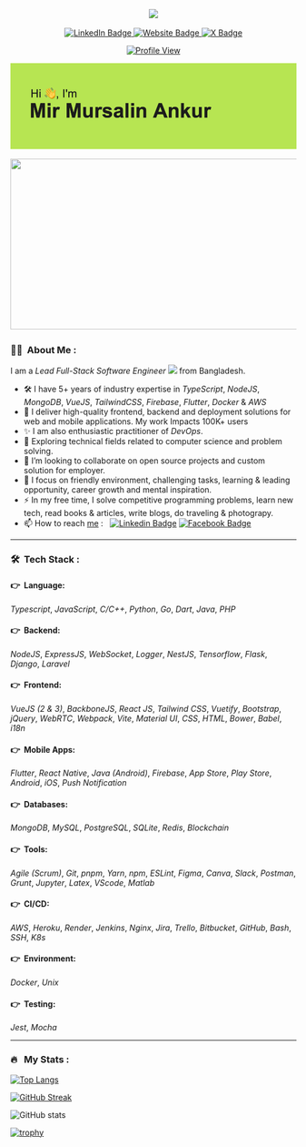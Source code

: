 <p align="center">
  <a href="https://encryptioner.github.io">
    <img src="https://media.giphy.com/media/jdPMeyv9rn0hZHh8n9/giphy.gif" width="100"/>
  </a>
</p>

<div id="badges" align="center">
  <a href="https://www.linkedin.com/in/mir-mursalin-ankur">
    <img src="https://img.shields.io/badge/LinkedIn-blue?style=for-the-badge&logo=linkedin&logoColor=white" alt="LinkedIn Badge"/>
  </a>
  <a href="https://encryptioner.github.io">
    <img src="https://img.shields.io/badge/Website-black?logo=GitHub&logoColor=white&style=for-the-badge" alt="Website Badge"/>
  </a>
  <a href="https://x.com/AnkurMursalin">
    <img src="https://img.shields.io/badge/Twitter-blue?style=for-the-badge&logo=x&logoColor=white" alt="X Badge"/>
  </a>
</div>


<p align="center">
  <a href="https://encryptioner.github.io">
    <img src="https://komarev.com/ghpvc/?username=encryptioner&style=flat-square&color=blue" alt="Profile View"/>
  </a>
</p>

<p align="center">
  <a href="https://encryptioner.github.io">
    <img src="./assets/readme-header.png" width="600"/>
  </a>
</p>

<p align="center">
  <a href="https://encryptioner.github.io">
    <img src="https://media.giphy.com/media/dWesBcTLavkZuG35MI/giphy.gif" width="600" height="300" />
  </a>
</p>

### :man_technologist: &nbsp;About Me :

I am a _Lead Full-Stack Software Engineer_ <img src="https://media.giphy.com/media/WUlplcMpOCEmTGBtBW/giphy.gif" width="30"/> from Bangladesh.

- 🛠 I have 5+ years of industry expertise in _TypeScript_, _NodeJS_, _MongoDB_, _VueJS_, _TailwindCSS_, _Firebase_, _Flutter_, _Docker_ & _AWS_
- 🔭 I deliver high-quality frontend, backend and deployment solutions for web and mobile applications. My work Impacts 100K+ users
- ✨ I am also enthusiastic practitioner of _DevOps_.
- 🌱 Exploring technical fields related to computer science and problem solving.
- 👯 I’m looking to collaborate on open source projects and custom solution for employer.
- 🤔 I focus on friendly environment, challenging tasks, learning & leading opportunity, career growth and mental inspiration.
- ⚡ In my free time, I solve competitive programming problems, learn new tech, read books & articles, write blogs, do traveling & photograpy.
- 📫 How to reach [me](https://encryptioner.github.io) : &nbsp; [![Linkedin Badge](https://img.shields.io/badge/-ankur-blue?style=flat&logo=Linkedin&logoColor=white)](https://www.linkedin.com/in/mir-mursalin-ankur) [![Facebook Badge](https://img.shields.io/badge/-ankur-blue?style=flat&logo=Facebook&logoColor=white)](https://www.facebook.com/mir.ankur)

---


### 🛠 &nbsp;Tech Stack :

#### :point_right: &nbsp;Language:

_Typescript_, _JavaScript_, _C/C++_, _Python_, _Go_, _Dart_, _Java_, _PHP_

#### :point_right: &nbsp;Backend:

_NodeJS_, _ExpressJS_, _WebSocket_, _Logger_, _NestJS_, _Tensorflow_, _Flask_, _Django_, _Laravel_

#### :point_right: &nbsp;Frontend:

_VueJS (2 & 3)_, _BackboneJS_, _React JS_, _Tailwind CSS_, _Vuetify_, _Bootstrap_, _jQuery_, _WebRTC_, _Webpack_, _Vite_, _Material UI_, _CSS_, _HTML_, _Bower_, _Babel_, _i18n_

#### :point_right: &nbsp;Mobile Apps:

_Flutter_, _React Native_, _Java (Android)_, _Firebase_, _App Store_, _Play Store_, _Android_, _iOS_, _Push Notification_

#### :point_right: &nbsp;Databases:

_MongoDB_, _MySQL_, _PostgreSQL_, _SQLite_, _Redis_, _Blockchain_

#### :point_right: &nbsp;Tools:

_Agile (Scrum)_, _Git_, _pnpm_, _Yarn_, _npm_, _ESLint_, _Figma_, _Canva_, _Slack_, _Postman_, _Grunt_, _Jupyter_, _Latex_, _VScode_, _Matlab_

#### :point_right: &nbsp;CI/CD:

_AWS_, _Heroku_, _Render_, _Jenkins_, _Nginx_, _Jira_, _Trello_, _Bitbucket_, _GitHub_, _Bash_, _SSH_, _K8s_

#### :point_right: &nbsp;Environment:

_Docker_, _Unix_

#### :point_right: &nbsp;Testing:

_Jest_, _Mocha_



---

### 🔥 &nbsp; My Stats :

[![Top Langs](https://github-readme-stats.vercel.app/api/top-langs/?username=encryptioner&layout=compact&theme=vision-friendly-dark)](https://github.com/encryptioner/github-readme-stats)

[![GitHub Streak](http://github-readme-streak-stats.herokuapp.com?user=encryptioner&theme=dark&background=000000)](https://git.io/streak-stats)

![GitHub stats](https://github-readme-stats.vercel.app/api?username=encryptioner&show_icons=true&theme=radical&count_private=true)

[![trophy](https://github-profile-trophy.vercel.app/?username=encryptioner&theme=onedark)](https://github.com/encryptioner/github-profile-trophy)
